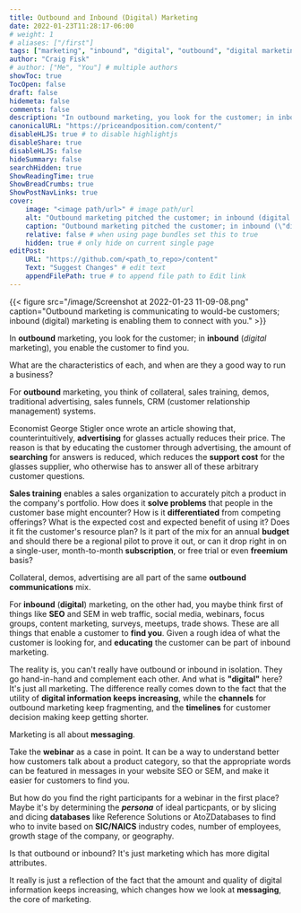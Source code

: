 ```yaml
---
title: Outbound and Inbound (Digital) Marketing
date: 2022-01-23T11:28:17-06:00
# weight: 1
# aliases: ["/first"]
tags: ["marketing", "inbound", "digital", "outbound", "digital marketing"]
author: "Craig Fisk"
# author: ["Me", "You"] # multiple authors
showToc: true
TocOpen: false
draft: false
hidemeta: false
comments: false
description: "In outbound marketing, you look for the customer; in inbound (digital marketing), you enable the customer to find you."
canonicalURL: "https://priceandposition.com/content/"
disableHLJS: true # to disable highlightjs
disableShare: true
disableHLJS: false
hideSummary: false
searchHidden: true
ShowReadingTime: true
ShowBreadCrumbs: true
ShowPostNavLinks: true
cover:
    image: "<image path/url>" # image path/url
    alt: "Outbound marketing pitched the customer; in inbound (digital marketing) the customer finds you." # alt text
    caption: "Outbound marketing pitched the customer; in inbound (\"digital marketing\") the customer finds you." # display caption under cover
    relative: false # when using page bundles set this to true
    hidden: true # only hide on current single page
editPost:
    URL: "https://github.com/<path_to_repo>/content"
    Text: "Suggest Changes" # edit text
    appendFilePath: true # to append file path to Edit link
---
```


{{< figure src="/image/Screenshot at 2022-01-23 11-09-08.png" caption="Outbound marketing is communicating to would-be customers; inbound (digital) marketing is enabling them to connect with you." >}}

In **outbound** marketing, you look for the customer; in **inbound** (_digital_ marketing), you enable the customer to find you.

What are the characteristics of each, and when are they a good way to run a business?

For **outbound** marketing, you think of collateral, sales training, demos, traditional advertising, sales funnels, CRM (customer relationship management) systems.

Economist George Stigler once wrote an article showing that, counterintuitively, **advertising** for glasses actually reduces their price. The reason is that by educating the customer through advertising, the amount of **searching** for answers is reduced, which reduces the **support cost** for the glasses supplier, who otherwise has to answer all of these arbitrary customer questions.

**Sales training** enables a sales organization to accurately pitch a product in the company's portfolio. How does it **solve problems** that people in the customer base might encounter? How is it **differentiated** from competing offerings? What is the expected cost and expected benefit of using it? Does it fit the customer's resource plan? Is it part of the mix for an annual **budget** and should there be a regional pilot to prove it out, or can it drop right in on a single-user, month-to-month **subscription**, or free trial or even **freemium** basis?

Collateral, demos, advertising are all part of the same **outbound communications** mix.

For **inbound** (**digital**) marketing, on the other had, you maybe think first of things like **SEO** and SEM in web traffic, social media, webinars, focus groups, content marketing, surveys, meetups, trade shows. These are all things that enable a customer to **find you**. Given a rough idea of what the customer is looking for, and **educating** the customer can be part of inbound marketing.

The reality is, you can't really have outbound or inbound in isolation. They go hand-in-hand and complement each other. And what is **"digital"** here? It's just all marketing. The difference really comes down to the fact that the utility of **digital information keeps increasing**, while the **channels** for outbound marketing keep fragmenting, and the **timelines** for customer decision making keep getting shorter.

Marketing is all about **messaging**.

Take the **webinar** as a case in point. It can be a way to understand better how customers talk about a product category, so that the appropriate words can be featured in messages in your website SEO or SEM, and make it easier for customers to find you.

But how do you find the right participants for a webinar in the first place? Maybe it's by determining the **_persona_** of ideal particpants, or by slicing and dicing **databases** like Reference Solutions or AtoZDatabases to find who to invite based on **SIC/NAICS** industry codes, number of employees, growth stage of the company, or geography.

Is that outbound or inbound? It's just marketing which has more digital attributes.

It really is just a reflection of the fact that the amount and quality of digital information keeps increasing, which changes how we look at **messaging**, the core of marketing.

<!-- Let's go back to the economics perspective. Kenneth Arrow, another Nobel prize winning economist, said that the value of information is determined by its ability to remove uncertainty -- literally, statistical variance. The demand curve for "variance removal" is relative. The demand curve for information reflects the fact that you will pay to remove some uncertainty, but there will always be a background level of uncertainty that can't be removed. Technology moves the supply curve, whenever there is a newer, better way of removing uncertainty.

Vint Cerf, Chief Economist at Google,  -->
